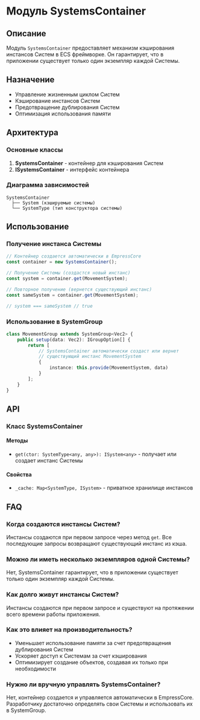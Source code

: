 # Модуль SystemsContainer

## Описание
Модуль `SystemsContainer` предоставляет механизм кэширования инстансов Систем в ECS фреймворке. Он гарантирует, что в приложении существует только один экземпляр каждой Системы.

## Назначение
- Управление жизненным циклом Систем
- Кэширование инстансов Систем
- Предотвращение дублирования Систем
- Оптимизация использования памяти

## Архитектура

### Основные классы
1. **SystemsContainer** - контейнер для кэширования Систем
2. **ISystemsContainer** - интерфейс контейнера

### Диаграмма зависимостей
```
SystemsContainer
  ├── System (кэшируемые системы)
  └── SystemType (тип конструктора системы)
```

## Использование

### Получение инстанса Системы
```typescript
// Контейнер создается автоматически в EmpressCore
const container = new SystemsContainer();

// Получение Системы (создастся новый инстанс)
const system = container.get(MovementSystem);

// Повторное получение (вернется существующий инстанс)
const sameSystem = container.get(MovementSystem);

// system === sameSystem // true
```

### Использование в SystemGroup
```typescript
class MovementGroup extends SystemGroup<Vec2> {
    public setup(data: Vec2): IGroupOption[] {
        return [
            // SystemsContainer автоматически создаст или вернет
            // существующий инстанс MovementSystem
            {
                instance: this.provide(MovementSystem, data)
            }
        ];
    }
}
```

## API

### Класс SystemsContainer

#### Методы
- `get(ctor: SystemType<any, any>): ISystem<any>` - получает или создает инстанс Системы

#### Свойства
- `_cache: Map<SystemType, ISystem>` - приватное хранилище инстансов

## FAQ

### Когда создаются инстансы Систем?
Инстансы создаются при первом запросе через метод `get`. Все последующие запросы возвращают существующий инстанс из кэша.

### Можно ли иметь несколько экземпляров одной Системы?
Нет, SystemsContainer гарантирует, что в приложении существует только один экземпляр каждой Системы.

### Как долго живут инстансы Систем?
Инстансы создаются при первом запросе и существуют на протяжении всего времени работы приложения.

### Как это влияет на производительность?
- Уменьшает использование памяти за счет предотвращения дублирования Систем
- Ускоряет доступ к Системам за счет кэширования
- Оптимизирует создание объектов, создавая их только при необходимости

### Нужно ли вручную управлять SystemsContainer?
Нет, контейнер создается и управляется автоматически в EmpressCore. Разработчику достаточно определять свои Системы и использовать их в SystemGroup.
